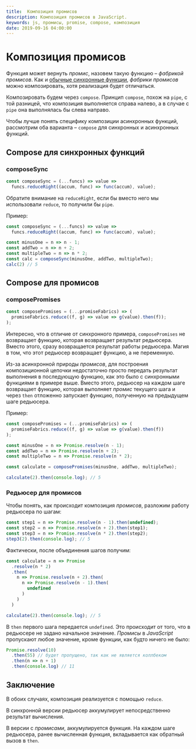 ```yaml
---
title:  Композиция промисов
description: Композиция промисов в JavaScript.
keywords: js, промисы, promise, compose, композиция
date: 2019-09-16 04:00:00
---
```


# Композиция промисов

Функция может вернуть *промис*, назовем такую функцию &ndash; *фабрикой промисов*. Как и <a href="/conspect/lang/js/composing-software/composition/">обычные синхронные функции</a>, *фабрики промисов* можно композировать, хотя реализация будет отличаться.

Композировать будем через ```compose```. Принцип ```compose```, похож на ```pipe```, с той разницей, что композиция выполняется справа налево, а в случае с ```pipe``` она выполнялась бы слева направо.

Чтобы лучше понять специфику композиции асинхронных функций, рассмотрим оба варианта &ndash; ```compose``` для синхронных и асинхронных функций.

## Compose для синхронных функций

### composeSync

```js
const composeSync = (...funcs) => value => 
  funcs.reduceRight((accum, func) => func(accum), value);
```

Обратите внимание на ```reduceRight```, если бы вместо него мы использовали ```reduce```, то получили бы ```pipe```.

Пример:

```js
const composeSync = (...funcs) => value => 
  funcs.reduceRight((accum, func) => func(accum), value);

const minusOne = n => n - 1;
const addTwo = n => n + 2;
const multipleTwo = n => n * 2;
const calc = composeSync(minusOne, addTwo, multipleTwo);
calc(2) // 5
```

## Compose для промисов

### composePromises

```js
const composePromises = (...promiseFabrics) => (
  promiseFabrics.reduce((f, g) => value => g(value).then(f));
);
```

Интересно, что в отличие от синхронного примера, ```composePromises``` не возвращает функцию, которая возвращает результат редьюсера. Вместо этого, сразу возвращается результат работы редьюсера. Магия в том, что этот редьюсер возвращает функцию, а не переменную. 

Из-за асинхронной природы *промисов*, для построения композиционной цепочки недостаточно просто передать результат выполнения в последующую функцию, как это было с синхронными функциями в примере выше. Вместо этого, редьюсер на каждом шаге возвращает функцию, которая выполняет *промис* текущего шага и через ```then``` отложенно запускает функцию, полученную на предыдущем шаге редьюсера.

Пример:

```js
const composePromises = (...promiseFabrics) => (
  promiseFabrics.reduce((f, g) => value => g(value).then(f))
);

const minusOne = n => Promise.resolve(n - 1);
const addTwo = n => Promise.resolve(n + 2);
const multipleTwo = n => Promise.resolve(n * 2);

const calculate = composePromises(minusOne, addTwo, multipleTwo);

calculate(2).then(console.log); // 5
```

### Редьюсер для промисов

Чтобы понять, как происходит композиция *промисов*, разложим работу редьюсера по шагам:

```js
const step1 = n => Promise.resolve(n - 1).then(undefined);
const step2 = n => Promise.resolve(n + 2).then(step1);
const step3 = n => Promise.resolve(n * 2).then(step2);
step3(2).then(console.log); // 5
```

Фактически, после объединения шагов получим: 

```js
const calculate = n => Promise
  .resolve(n * 2)
  .then(
    n => Promise.resolve(n + 2).then(
      n => Promise.resolve(n - 1).then(
        undefined
      )
    )
  )

calculate(2).then(console.log); // 5
```

В ```then``` первого шага передается ```undefined```. Это происходит от того, что в редьюсере не задано начальное значение. *Промисы* в *JavaScript* пропускают любое значение, кроме функции, как будто ничего не было:  

```js
Promise.resolve(10)
  .then(55) // будет пропущено, так как не является коллбеком
  .then(n => n + 1)
  .then(console.log) // 11
```

## Заключение

В обоих случаях, композиция реализуется с помощью ```reduce```.

В синхронной версии редьюсер аккумулирует непосредственно результат вычисления.

В версии с *промисами*, аккумулируется функция. На каждом шаге редьюсера, ранее вычисленная функция, вкладывается как обратный вызов в ```then```.